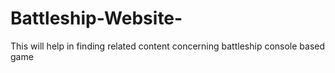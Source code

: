 # Battleship-Website-
This will help in finding related content concerning battleship console based game 
